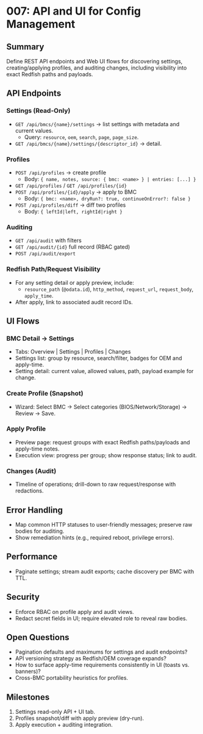 # 007: API and UI for Config Management

## Summary
Define REST API endpoints and Web UI flows for discovering settings, creating/applying profiles, and auditing changes, including visibility into exact Redfish paths and payloads.

## API Endpoints

### Settings (Read-Only)
- `GET /api/bmcs/{name}/settings` → list settings with metadata and current values.
  - Query: `resource`, `oem`, `search`, `page`, `page_size`.
- `GET /api/bmcs/{name}/settings/{descriptor_id}` → detail.

### Profiles
- `POST /api/profiles` → create profile
  - Body: `{ name, notes, source: { bmc: <name> } | entries: [...] }`
- `GET /api/profiles` / `GET /api/profiles/{id}`
- `POST /api/profiles/{id}/apply` → apply to BMC
  - Body: `{ bmc: <name>, dryRun?: true, continueOnError?: false }`
- `POST /api/profiles/diff` → diff two profiles
  - Body: `{ leftId|left, rightId|right }`

### Auditing
- `GET /api/audit` with filters
- `GET /api/audit/{id}` full record (RBAC gated)
- `POST /api/audit/export`

### Redfish Path/Request Visibility
- For any setting detail or apply preview, include:
  - `resource_path` (`@odata.id`), `http_method`, `request_url`, `request_body`, `apply_time`.
- After apply, link to associated audit record IDs.

## UI Flows

### BMC Detail → Settings
- Tabs: Overview | Settings | Profiles | Changes
- Settings list: group by resource, search/filter, badges for OEM and apply-time.
- Setting detail: current value, allowed values, path, payload example for change.

### Create Profile (Snapshot)
- Wizard: Select BMC → Select categories (BIOS/Network/Storage) → Review → Save.

### Apply Profile
- Preview page: request groups with exact Redfish paths/payloads and apply-time notes.
- Execution view: progress per group; show response status; link to audit.

### Changes (Audit)
- Timeline of operations; drill-down to raw request/response with redactions.

## Error Handling
- Map common HTTP statuses to user-friendly messages; preserve raw bodies for auditing.
- Show remediation hints (e.g., required reboot, privilege errors).

## Performance
- Paginate settings; stream audit exports; cache discovery per BMC with TTL.

## Security
- Enforce RBAC on profile apply and audit views.
- Redact secret fields in UI; require elevated role to reveal raw bodies.

## Open Questions
- Pagination defaults and maximums for settings and audit endpoints?
- API versioning strategy as Redfish/OEM coverage expands?
- How to surface apply-time requirements consistently in UI (toasts vs. banners)?
- Cross-BMC portability heuristics for profiles.

## Milestones
1. Settings read-only API + UI tab.
2. Profiles snapshot/diff with apply preview (dry-run).
3. Apply execution + auditing integration.
